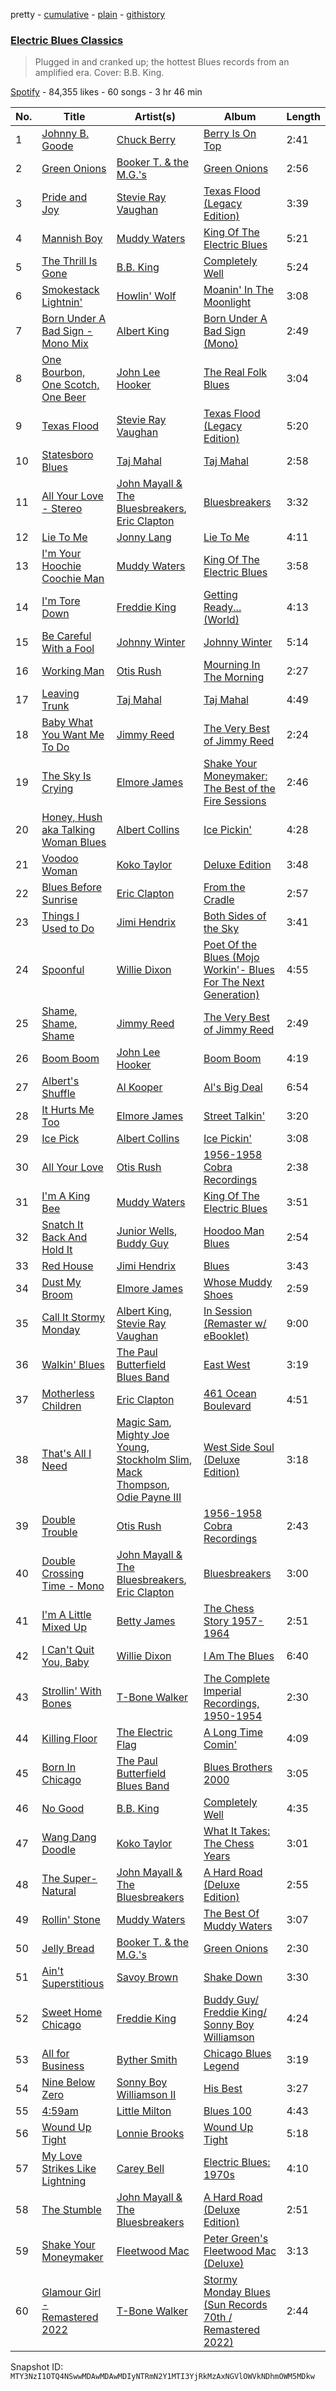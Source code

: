 pretty - [cumulative](/playlists/cumulative/37i9dQZF1DX9GnjlK17CLK.md) - [plain](/playlists/plain/37i9dQZF1DX9GnjlK17CLK) - [githistory](https://github.githistory.xyz/mackorone/spotify-playlist-archive/blob/main/playlists/plain/37i9dQZF1DX9GnjlK17CLK)

### [Electric Blues Classics](https://open.spotify.com/playlist/37i9dQZF1DX9GnjlK17CLK)

> Plugged in and cranked up; the hottest Blues records from an amplified era\. Cover: B.B\. King.

[Spotify](https://open.spotify.com/user/spotify) - 84,355 likes - 60 songs - 3 hr 46 min

| No. | Title | Artist(s) | Album | Length |
|---|---|---|---|---|
| 1 | [Johnny B\. Goode](https://open.spotify.com/track/2QfiRTz5Yc8DdShCxG1tB2) | [Chuck Berry](https://open.spotify.com/artist/293zczrfYafIItmnmM3coR) | [Berry Is On Top](https://open.spotify.com/album/6eedtCtCjibu80yOhylSGL) | 2:41 |
| 2 | [Green Onions](https://open.spotify.com/track/4fQMGlCawbTkH9yPPZ49kP) | [Booker T\. & the M.G.'s](https://open.spotify.com/artist/2vDV0T8sxx2ENnKXds75e5) | [Green Onions](https://open.spotify.com/album/2aGFVLz0oQPa3uxCfq9lcU) | 2:56 |
| 3 | [Pride and Joy](https://open.spotify.com/track/1a2iF9XymafjRk56q7oCxo) | [Stevie Ray Vaughan](https://open.spotify.com/artist/5fsDcuclIe8ZiBD5P787K1) | [Texas Flood \(Legacy Edition\)](https://open.spotify.com/album/1AL5oXZRtTc8PyhcTwg4xQ) | 3:39 |
| 4 | [Mannish Boy](https://open.spotify.com/track/58PSYdY0GFg0LFb2PxYk4T) | [Muddy Waters](https://open.spotify.com/artist/4y6J8jwRAwO4dssiSmN91R) | [King Of The Electric Blues](https://open.spotify.com/album/4fOVcN7X7vQ8L41is621uJ) | 5:21 |
| 5 | [The Thrill Is Gone](https://open.spotify.com/track/4NQfrmGs9iQXVQI9IpRhjM) | [B.B\. King](https://open.spotify.com/artist/5xLSa7l4IV1gsQfhAMvl0U) | [Completely Well](https://open.spotify.com/album/7gzkgAWjOjEf5o6sIvBvT1) | 5:24 |
| 6 | [Smokestack Lightnin'](https://open.spotify.com/track/2HUZVffVPXvqnrml0gXggp) | [Howlin' Wolf](https://open.spotify.com/artist/0Wxy5Qka8BN9crcFkiAxSR) | [Moanin' In The Moonlight](https://open.spotify.com/album/76MT4lqzC1oSvSYnHHjMam) | 3:08 |
| 7 | [Born Under A Bad Sign \- Mono Mix](https://open.spotify.com/track/3ocm1Cf1Dk1ODrdBdybh82) | [Albert King](https://open.spotify.com/artist/5aygfDCEaX5KTZOxSCpT9o) | [Born Under A Bad Sign \(Mono\)](https://open.spotify.com/album/0Ez9S8Dhzr1fa6ZCkcIJiR) | 2:49 |
| 8 | [One Bourbon, One Scotch, One Beer](https://open.spotify.com/track/2dp14VWbIxOVNmaWKkVB1r) | [John Lee Hooker](https://open.spotify.com/artist/1yNOfXGQNGjAynk77wv85x) | [The Real Folk Blues](https://open.spotify.com/album/6AToTGNfNIiOSMcl6xGJTY) | 3:04 |
| 9 | [Texas Flood](https://open.spotify.com/track/5MtN38MGEWJt60LwtBmFNP) | [Stevie Ray Vaughan](https://open.spotify.com/artist/5fsDcuclIe8ZiBD5P787K1) | [Texas Flood \(Legacy Edition\)](https://open.spotify.com/album/1AL5oXZRtTc8PyhcTwg4xQ) | 5:20 |
| 10 | [Statesboro Blues](https://open.spotify.com/track/4uIHPormmUH31qyjP7CU4d) | [Taj Mahal](https://open.spotify.com/artist/1aTDTChWWyiJH3SEnYrdVp) | [Taj Mahal](https://open.spotify.com/album/0kEaFupzvrGdcczROS519i) | 2:58 |
| 11 | [All Your Love \- Stereo](https://open.spotify.com/track/1yKah8BCP3Vgq2tPBOLKL0) | [John Mayall & The Bluesbreakers](https://open.spotify.com/artist/2ScuQMRWThcifBRIvNDFDC), [Eric Clapton](https://open.spotify.com/artist/6PAt558ZEZl0DmdXlnjMgD) | [Bluesbreakers](https://open.spotify.com/album/4bSvzPMgzwvfqHAbcWG88o) | 3:32 |
| 12 | [Lie To Me](https://open.spotify.com/track/6DCALWbYX0BCOAGy0hMmRs) | [Jonny Lang](https://open.spotify.com/artist/5rX1EodZfwxmW4fQX2Caot) | [Lie To Me](https://open.spotify.com/album/6RIlPlBtXSMN9UePrFIBio) | 4:11 |
| 13 | [I'm Your Hoochie Coochie Man](https://open.spotify.com/track/3KSchPNSklO5McIqRH3qYX) | [Muddy Waters](https://open.spotify.com/artist/4y6J8jwRAwO4dssiSmN91R) | [King Of The Electric Blues](https://open.spotify.com/album/4fOVcN7X7vQ8L41is621uJ) | 3:58 |
| 14 | [I'm Tore Down](https://open.spotify.com/track/2Qj1FilGsXITZbFVmVeoLy) | [Freddie King](https://open.spotify.com/artist/5dCuFngSPyOOnTAvrC7v2s) | [Getting Ready..\. \(World\)](https://open.spotify.com/album/2bNjljctm6ynfp9Xzdy7RI) | 4:13 |
| 15 | [Be Careful With a Fool](https://open.spotify.com/track/3YGsgJqtIWKjMjZtKLk11Z) | [Johnny Winter](https://open.spotify.com/artist/2ODUxmFxJSyvGiimNhMHbO) | [Johnny Winter](https://open.spotify.com/album/5RNAJslV8AaTq2gM5JJ9Ch) | 5:14 |
| 16 | [Working Man](https://open.spotify.com/track/4Gia17DzXBhYFbYiJj6SyW) | [Otis Rush](https://open.spotify.com/artist/1h0hOL3bVcYlg4xcSjU7fP) | [Mourning In The Morning](https://open.spotify.com/album/39zS4QvdYkdcoa7VzG7KHe) | 2:27 |
| 17 | [Leaving Trunk](https://open.spotify.com/track/3E0VKSvZp76kvBU2WwwBul) | [Taj Mahal](https://open.spotify.com/artist/1aTDTChWWyiJH3SEnYrdVp) | [Taj Mahal](https://open.spotify.com/album/0kEaFupzvrGdcczROS519i) | 4:49 |
| 18 | [Baby What You Want Me To Do](https://open.spotify.com/track/05oMNN5Rbv6rVqyFFG9uTl) | [Jimmy Reed](https://open.spotify.com/artist/41ZMMuFFLPTVPkUsSI5KlV) | [The Very Best of Jimmy Reed](https://open.spotify.com/album/2PMRy0eJABQCG5glccW4pk) | 2:24 |
| 19 | [The Sky Is Crying](https://open.spotify.com/track/0qRz3AYteD6VX65GkBqcel) | [Elmore James](https://open.spotify.com/artist/0q9kpdDkEA3H17gcRMjgVS) | [Shake Your Moneymaker: The Best of the Fire Sessions](https://open.spotify.com/album/04c932ZDWrJTCdBLfUCgUj) | 2:46 |
| 20 | [Honey, Hush aka Talking Woman Blues](https://open.spotify.com/track/5qPJSWhuZpD79C3CloJvDA) | [Albert Collins](https://open.spotify.com/artist/1uFixbBAduJkFAeRKznkvW) | [Ice Pickin'](https://open.spotify.com/album/7K0AX1jtXt1iLCtPLM3dab) | 4:28 |
| 21 | [Voodoo Woman](https://open.spotify.com/track/0nko6BnrANIqS303Ynl53p) | [Koko Taylor](https://open.spotify.com/artist/04qIJRFjTmvW5I1DMyGE1R) | [Deluxe Edition](https://open.spotify.com/album/0Jvj3KAEiuS4bAFiPmiNFH) | 3:48 |
| 22 | [Blues Before Sunrise](https://open.spotify.com/track/648g2wFtqqzK8rW0Y2F0T3) | [Eric Clapton](https://open.spotify.com/artist/6PAt558ZEZl0DmdXlnjMgD) | [From the Cradle](https://open.spotify.com/album/5P2ZoNb6NJL7P5VexrQOeg) | 2:57 |
| 23 | [Things I Used to Do](https://open.spotify.com/track/2YFfcJF038SQMtHUwOKO6P) | [Jimi Hendrix](https://open.spotify.com/artist/776Uo845nYHJpNaStv1Ds4) | [Both Sides of the Sky](https://open.spotify.com/album/0EfHWQeb3T1UJw9KrqN407) | 3:41 |
| 24 | [Spoonful](https://open.spotify.com/track/6c2qCpSjexlM9HYg9TnFFt) | [Willie Dixon](https://open.spotify.com/artist/5v8WPpMk60cqZbuZLdXjKY) | [Poet Of the Blues \(Mojo Workin'\- Blues For The Next Generation\)](https://open.spotify.com/album/5kOOtdwY3JI17osYqWEbnD) | 4:55 |
| 25 | [Shame, Shame, Shame](https://open.spotify.com/track/2uRHKB4BYOF2A6a6PZXKE0) | [Jimmy Reed](https://open.spotify.com/artist/41ZMMuFFLPTVPkUsSI5KlV) | [The Very Best of Jimmy Reed](https://open.spotify.com/album/2PMRy0eJABQCG5glccW4pk) | 2:49 |
| 26 | [Boom Boom](https://open.spotify.com/track/6MBlp2Gs9Q9aGWqDDJiNkt) | [John Lee Hooker](https://open.spotify.com/artist/1yNOfXGQNGjAynk77wv85x) | [Boom Boom](https://open.spotify.com/album/5Bsx6KPTdZfbmwIWbxK0wo) | 4:19 |
| 27 | [Albert's Shuffle](https://open.spotify.com/track/1eWZY9g8A7GAbBTfxMUy14) | [Al Kooper](https://open.spotify.com/artist/49JvZ17o0VaAmXaJv5kZlv) | [Al's Big Deal](https://open.spotify.com/album/4tjoWIPvhO3GW5vty6tHUn) | 6:54 |
| 28 | [It Hurts Me Too](https://open.spotify.com/track/7egQm3o9Qem3FhzUNi66rI) | [Elmore James](https://open.spotify.com/artist/0q9kpdDkEA3H17gcRMjgVS) | [Street Talkin'](https://open.spotify.com/album/1po8PLsiylhu2cuvR1Xw3L) | 3:20 |
| 29 | [Ice Pick](https://open.spotify.com/track/7z3wUQAFexFWpUaKZDktZr) | [Albert Collins](https://open.spotify.com/artist/1uFixbBAduJkFAeRKznkvW) | [Ice Pickin'](https://open.spotify.com/album/7K0AX1jtXt1iLCtPLM3dab) | 3:08 |
| 30 | [All Your Love](https://open.spotify.com/track/3dTKNQxas5m4cuunpHiVpi) | [Otis Rush](https://open.spotify.com/artist/1h0hOL3bVcYlg4xcSjU7fP) | [1956\-1958 Cobra Recordings](https://open.spotify.com/album/2qmdzBnhgSKueas63F83g7) | 2:38 |
| 31 | [I'm A King Bee](https://open.spotify.com/track/4pyJrDKo7bXM51Q94Rxzkc) | [Muddy Waters](https://open.spotify.com/artist/4y6J8jwRAwO4dssiSmN91R) | [King Of The Electric Blues](https://open.spotify.com/album/4fOVcN7X7vQ8L41is621uJ) | 3:51 |
| 32 | [Snatch It Back And Hold It](https://open.spotify.com/track/1Q6anBZ21FGcaHvR50d326) | [Junior Wells](https://open.spotify.com/artist/78CBFzwo7wwNaaTYVP5btK), [Buddy Guy](https://open.spotify.com/artist/2gCsNOpiBaMNh20jQ5prf0) | [Hoodoo Man Blues](https://open.spotify.com/album/6whq5Ok1wCTlrXRNyzDSJ4) | 2:54 |
| 33 | [Red House](https://open.spotify.com/track/1ska3YnfMLiOJ6YH7EpZa9) | [Jimi Hendrix](https://open.spotify.com/artist/776Uo845nYHJpNaStv1Ds4) | [Blues](https://open.spotify.com/album/6kvCH4eS92QkpBNdTmjLEz) | 3:43 |
| 34 | [Dust My Broom](https://open.spotify.com/track/1mbD2setZsn2n4U6xs3Dxg) | [Elmore James](https://open.spotify.com/artist/0q9kpdDkEA3H17gcRMjgVS) | [Whose Muddy Shoes](https://open.spotify.com/album/50X6gAsoV3eM9O2QrIf2rp) | 2:59 |
| 35 | [Call It Stormy Monday](https://open.spotify.com/track/0v6tG0HoAHiluZAeany7oU) | [Albert King](https://open.spotify.com/artist/5aygfDCEaX5KTZOxSCpT9o), [Stevie Ray Vaughan](https://open.spotify.com/artist/5fsDcuclIe8ZiBD5P787K1) | [In Session \(Remaster w/ eBooklet\)](https://open.spotify.com/album/62rUsLpP1lxJ1gJUiXJJI4) | 9:00 |
| 36 | [Walkin' Blues](https://open.spotify.com/track/0aBF6Zob3o2GthzPTuVplz) | [The Paul Butterfield Blues Band](https://open.spotify.com/artist/6kz7WuPaUa4QVreP27I33i) | [East West](https://open.spotify.com/album/7dhvHytrXT38CEy21dNam3) | 3:19 |
| 37 | [Motherless Children](https://open.spotify.com/track/1v0PatOEeF1g1fVRNlmw9k) | [Eric Clapton](https://open.spotify.com/artist/6PAt558ZEZl0DmdXlnjMgD) | [461 Ocean Boulevard](https://open.spotify.com/album/73cxqemPE6sVoCkwRuPU6E) | 4:51 |
| 38 | [That's All I Need](https://open.spotify.com/track/2DODPLqY24UuvUokVh2JwF) | [Magic Sam](https://open.spotify.com/artist/0XErJwG6aCEj7NpKsEZrrO), [Mighty Joe Young](https://open.spotify.com/artist/3s5c2rjSE7v4KbMsGb5qaL), [Stockholm Slim](https://open.spotify.com/artist/0WKpnBdTIx21ZsPd8zuynC), [Mack Thompson](https://open.spotify.com/artist/26n6ojDqVMAInlzCRGzVxF), [Odie Payne III](https://open.spotify.com/artist/4tcSBbry63txTgC08PNmou) | [West Side Soul \(Deluxe Edition\)](https://open.spotify.com/album/2bonSc9cW7a0YcFBiH9naX) | 3:18 |
| 39 | [Double Trouble](https://open.spotify.com/track/3JggrSor1wtd74bvF2fsmz) | [Otis Rush](https://open.spotify.com/artist/1h0hOL3bVcYlg4xcSjU7fP) | [1956\-1958 Cobra Recordings](https://open.spotify.com/album/2qmdzBnhgSKueas63F83g7) | 2:43 |
| 40 | [Double Crossing Time \- Mono](https://open.spotify.com/track/07fmUH4VMyKkCRaugAyke7) | [John Mayall & The Bluesbreakers](https://open.spotify.com/artist/2ScuQMRWThcifBRIvNDFDC), [Eric Clapton](https://open.spotify.com/artist/6PAt558ZEZl0DmdXlnjMgD) | [Bluesbreakers](https://open.spotify.com/album/4bSvzPMgzwvfqHAbcWG88o) | 3:00 |
| 41 | [I'm A Little Mixed Up](https://open.spotify.com/track/4cLPvcojgZHpaxP7d5akhG) | [Betty James](https://open.spotify.com/artist/4aBu3Gcusv3NI99mFiMI6v) | [The Chess Story 1957\-1964](https://open.spotify.com/album/6hLDuFXaABk2LySPldc5CB) | 2:51 |
| 42 | [I Can't Quit You, Baby](https://open.spotify.com/track/4iKp3icJChjTFQBYbydH43) | [Willie Dixon](https://open.spotify.com/artist/5v8WPpMk60cqZbuZLdXjKY) | [I Am The Blues](https://open.spotify.com/album/0y79HnVGwEtybfIcfD6M7N) | 6:40 |
| 43 | [Strollin' With Bones](https://open.spotify.com/track/5C4lqxcOb2aZPxMV73G00U) | [T\-Bone Walker](https://open.spotify.com/artist/6nPKmEbQmR8jGZEm7ArOFX) | [The Complete Imperial Recordings, 1950\-1954](https://open.spotify.com/album/5wu5aLFVDLguiEmgWzraOX) | 2:30 |
| 44 | [Killing Floor](https://open.spotify.com/track/47KjgcMPHmdhZZYJARV8dT) | [The Electric Flag](https://open.spotify.com/artist/6qyfxCyE6JsPkcGVIOPpyl) | [A Long Time Comin'](https://open.spotify.com/album/5816bqBdozCXD95olZoLHk) | 4:09 |
| 45 | [Born In Chicago](https://open.spotify.com/track/6tUCV9S6JZT7qzW65ptXqc) | [The Paul Butterfield Blues Band](https://open.spotify.com/artist/6kz7WuPaUa4QVreP27I33i) | [Blues Brothers 2000](https://open.spotify.com/album/6xj8KDSoPvZCquyIHWo0PJ) | 3:05 |
| 46 | [No Good](https://open.spotify.com/track/1YAqMv5kabudsXnTrCj9KL) | [B.B\. King](https://open.spotify.com/artist/5xLSa7l4IV1gsQfhAMvl0U) | [Completely Well](https://open.spotify.com/album/7gzkgAWjOjEf5o6sIvBvT1) | 4:35 |
| 47 | [Wang Dang Doodle](https://open.spotify.com/track/6BRPW9P9EfuesEenxbM6zj) | [Koko Taylor](https://open.spotify.com/artist/04qIJRFjTmvW5I1DMyGE1R) | [What It Takes: The Chess Years](https://open.spotify.com/album/4w1M6BA0n3LB2GhlZXzQbC) | 3:01 |
| 48 | [The Super\-Natural](https://open.spotify.com/track/5WralwF47zqlIgIzxYburB) | [John Mayall & The Bluesbreakers](https://open.spotify.com/artist/2ScuQMRWThcifBRIvNDFDC) | [A Hard Road \(Deluxe Edition\)](https://open.spotify.com/album/0DMfmALbvN3V0GAkzpeRw1) | 2:55 |
| 49 | [Rollin' Stone](https://open.spotify.com/track/6uSBSTEnZJY0XI3IS69gBU) | [Muddy Waters](https://open.spotify.com/artist/4y6J8jwRAwO4dssiSmN91R) | [The Best Of Muddy Waters](https://open.spotify.com/album/6xU8hHhpGaDmFdOVEGRzpY) | 3:07 |
| 50 | [Jelly Bread](https://open.spotify.com/track/2eaAUnd8AKIFD0RAfPiW3z) | [Booker T\. & the M.G.'s](https://open.spotify.com/artist/2vDV0T8sxx2ENnKXds75e5) | [Green Onions](https://open.spotify.com/album/2sSDqJOZ7gea3yMbqPUrhq) | 2:30 |
| 51 | [Ain't Superstitious](https://open.spotify.com/track/2z47CyvhUXKg2aE5DVBSeK) | [Savoy Brown](https://open.spotify.com/artist/17obwOahRWI121iMUZznh2) | [Shake Down](https://open.spotify.com/album/5F5h5lLNgbQXYvulMUZ2Vb) | 3:30 |
| 52 | [Sweet Home Chicago](https://open.spotify.com/track/1vshrZ49jUnyLM6udiv2vo) | [Freddie King](https://open.spotify.com/artist/5dCuFngSPyOOnTAvrC7v2s) | [Buddy Guy/ Freddie King/ Sonny Boy Williamson](https://open.spotify.com/album/0K4t8v6w7lXab6n0yTNkA9) | 4:24 |
| 53 | [All for Business](https://open.spotify.com/track/6AMdol1lcjmxZIuhU9AUes) | [Byther Smith](https://open.spotify.com/artist/6xvCAutMGoKknAWPv0tnxR) | [Chicago Blues Legend](https://open.spotify.com/album/5ZGbl7pSynpLgc5HV5dxdI) | 3:19 |
| 54 | [Nine Below Zero](https://open.spotify.com/track/1OOgibj50nhRqNqUVQWuoi) | [Sonny Boy Williamson II](https://open.spotify.com/artist/69VgCcXFV59QuQWEXSTxfK) | [His Best](https://open.spotify.com/album/5u0ERVy1Cic5KiDnGpgMRj) | 3:27 |
| 55 | [4:59am](https://open.spotify.com/track/4mKYXnWs3NLCK8VSSqJdv3) | [Little Milton](https://open.spotify.com/artist/0MPtuQaV2GiRdLjAkPOaan) | [Blues 100](https://open.spotify.com/album/3jU0cukuViSuOm3EqTaOQe) | 4:43 |
| 56 | [Wound Up Tight](https://open.spotify.com/track/3a4PKaIVUkFTl2k9PV93yh) | [Lonnie Brooks](https://open.spotify.com/artist/56tyBq8Ta1BdSTBs0gGhog) | [Wound Up Tight](https://open.spotify.com/album/3dvXGTbdS5eesvKcBTOkXM) | 5:18 |
| 57 | [My Love Strikes Like Lightning](https://open.spotify.com/track/2axI8LbwG6EoLn57lofGQv) | [Carey Bell](https://open.spotify.com/artist/7wcrtrCODZkNbpq1ZYABxs) | [Electric Blues: 1970s](https://open.spotify.com/album/23BKgXWnm0VUcPGugv7Rue) | 4:10 |
| 58 | [The Stumble](https://open.spotify.com/track/2t47sX3S0tR3JJeqYADnIN) | [John Mayall & The Bluesbreakers](https://open.spotify.com/artist/2ScuQMRWThcifBRIvNDFDC) | [A Hard Road \(Deluxe Edition\)](https://open.spotify.com/album/0DMfmALbvN3V0GAkzpeRw1) | 2:51 |
| 59 | [Shake Your Moneymaker](https://open.spotify.com/track/1FJtni7NloBrRmPZlpqZ20) | [Fleetwood Mac](https://open.spotify.com/artist/08GQAI4eElDnROBrJRGE0X) | [Peter Green's Fleetwood Mac \(Deluxe\)](https://open.spotify.com/album/4QtzKoXiBdSUTJbukiEiPr) | 3:13 |
| 60 | [Glamour Girl \- Remastered 2022](https://open.spotify.com/track/26NeJqqTN4obwlAHAep7jJ) | [T\-Bone Walker](https://open.spotify.com/artist/6nPKmEbQmR8jGZEm7ArOFX) | [Stormy Monday Blues \(Sun Records 70th / Remastered 2022\)](https://open.spotify.com/album/40hFA10cSZ43lHZhii57dC) | 2:44 |

Snapshot ID: `MTY3NzI1OTQ4NSwwMDAwMDAwMDIyNTRmN2Y1MTI3YjRkMzAxNGVlOWVkNDhmOWM5MDkw`
